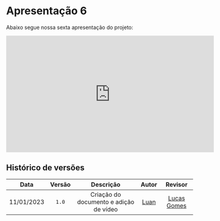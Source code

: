 # Apresentação 6

Abaixo segue nossa sexta apresentação do projeto:

<iframe width="560" height="315" src="https://www.youtube.com/embed/g7AWQSaWMfE" title="YouTube video player" frameborder="0" allow="accelerometer; autoplay; clipboard-write; encrypted-media; gyroscope; picture-in-picture; web-share" allowfullscreen></iframe>

## Histórico de versões

|    Data    | Versão |               Descrição                |               Autor               |                    Revisor                     |
| :--------: | :----: | :------------------------------------: | :-------------------------------: | :--------------------------------------------: |
| 11/01/2023 | `1.0`  | Criação do documento e adição de vídeo | [Luan](https://github.com/Luanmq) | [Lucas Gomes](https://github.com/lucasgcaldas) |
